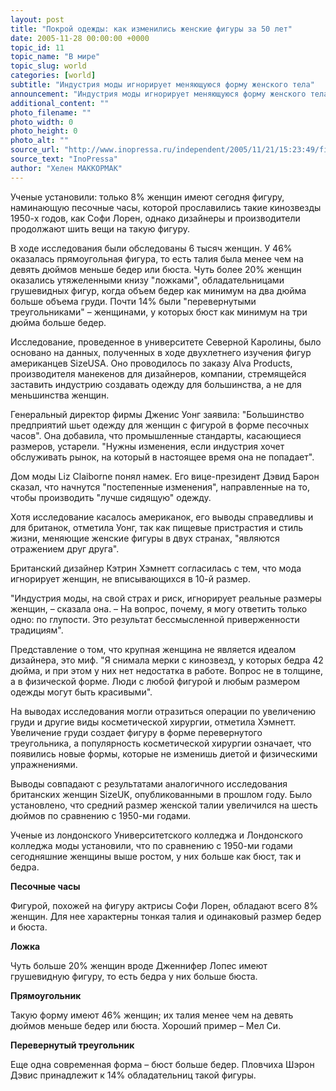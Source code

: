 ```yaml
---
layout: post
title: "Покрой одежды: как изменились женские фигуры за 50 лет"
date: 2005-11-28 00:00:00 +0000
topic_id: 11
topic_name: "В мире"
topic_slug: world
categories: [world]
subtitle: "Индустрия моды игнорирует меняющуюся форму женского тела"
announcement: "Индустрия моды игнорирует меняющуюся форму женского тела, говорится в опубликованном сегодня исследовании. Дизайнеры и производители настаивают на том, чтобы делать вещи, соответствующие традиционной форме песочных часов, тогда как женские фигуры все чаще отличаются то объемным верхом, то прямоугольной или грушевидной формой."
additional_content: ""
photo_filename: ""
photo_width: 0
photo_height: 0
photo_alt: ""
source_url: "http://www.inopressa.ru/independent/2005/11/21/15:23:49/figura"
source_text: "InoPressa"
author: "Хелен МАККОРМАК"
---
```

Ученые установили: только 8% женщин имеют сегодня фигуру, наминающую песочные часы, которой прославились такие кинозвезды 1950-х годов, как Софи Лорен, однако дизайнеры и производители продолжают шить вещи на такую фигуру.

В ходе исследования были обследованы 6 тысяч женщин. У 46% оказалась прямоугольная фигура, то есть талия была менее чем на девять дюймов меньше бедер или бюста. Чуть более 20% женщин оказались утяжеленными книзу "ложками", обладательницами грушевидных фигур, когда объем бедер как минимум на два дюйма больше объема груди. Почти 14% были "перевернутыми треугольниками" – женщинами, у которых бюст как минимум на три дюйма больше бедер.

Исследование, проведенное в университете Северной Каролины, было основано на данных, полученных в ходе двухлетнего изучения фигур американцев SizeUSA. Оно проводилось по заказу Alva Products, производителя манекенов для дизайнеров, компании, стремящейся заставить индустрию создавать одежду для большинства, а не для меньшинства женщин.

Генеральный директор фирмы Дженис Уонг заявила: "Большинство предприятий шьет одежду для женщин с фигурой в форме песочных часов". Она добавила, что промышленные стандарты, касающиеся размеров, устарели. "Нужны изменения, если индустрия хочет обслуживать рынок, на который в настоящее время она не попадает".

Дом моды Liz Claiborne понял намек. Его вице-президент Дэвид Барон сказал, что начнутся "постепенные изменения", направленные на то, чтобы производить "лучше сидящую" одежду.

Хотя исследование касалось американок, его выводы справедливы и для британок, отметила Уонг, так как пищевые пристрастия и стиль жизни, меняющие женские фигуры в двух странах, "являются отражением друг друга".

Британский дизайнер Кэтрин Хэмнетт согласилась с тем, что мода игнорирует женщин, не вписывающихся в 10-й размер.

"Индустрия моды, на свой страх и риск, игнорирует реальные размеры женщин, – сказала она. – На вопрос, почему, я могу ответить только одно: по глупости. Это результат бессмысленной приверженности традициям".

Представление о том, что крупная женщина не является идеалом дизайнера, это миф. "Я снимала мерки с кинозвезд, у которых бедра 42 дюйма, и при этом у них нет недостатка в работе. Вопрос не в толщине, а в физической форме. Люди с любой фигурой и любым размером одежды могут быть красивыми".

На выводах исследования могли отразиться операции по увеличению груди и другие виды косметической хирургии, отметила Хэмнетт. Увеличение груди создает фигуру в форме перевернутого треугольника, а популярность косметической хирургии означает, что появились новые формы, которые не изменишь диетой и физическими упражнениями.

Выводы совпадают с результатами аналогичного исследования британских женщин SizeUK, опубликованными в прошлом году. Было установлено, что средний размер женской талии увеличился на шесть дюймов по сравнению с 1950-ми годами.

Ученые из лондонского Университетского колледжа и Лондонского колледжа моды установили, что по сравнению с 1950-ми годами сегодняшние женщины выше ростом, у них больше как бюст, так и бедра.

<strong>Песочные часы</strong>

Фигурой, похожей на фигуру актрисы Софи Лорен, обладают всего 8% женщин. Для нее характерны тонкая талия и одинаковый размер бедер и бюста.

<strong>Ложка</strong>

Чуть больше 20% женщин вроде Дженнифер Лопес имеют грушевидную фигуру, то есть бедра у них больше бюста.

<strong>Прямоугольник</strong>

Такую форму имеют 46% женщин; их талия менее чем на девять дюймов меньше бедер или бюста. Хороший пример – Мел Си.

<strong>Перевернутый треугольник</strong>

Еще одна современная форма – бюст больше бедер. Пловчиха Шэрон Дэвис принадлежит к 14% обладательниц такой фигуры.

